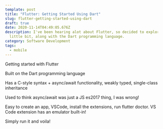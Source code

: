 ```yaml
---
template: post
title: "Flutter: Getting Started Using Dart"
slug: flutter-getting-started-using-dart
draft: true
date: 2020-11-14T04:49:05.676Z
description: I've been hearing alot about Flutter, so decided to explore it a
  little bit, along with the Dart programming language.
category: Software Development
tags:
  - mobile
---
```

Getting started with Flutter

Built on the Dart programming language

Has a C-style syntax + async/await functionality, weakly typed, single-class inheritance

Used to think async/await was just a JS es2017 thing, I was wrong! 

Easy to create an app, VSCode, install the extensions, run flutter doctor. VS Code extension has an emulator built-in!

Simply run it and voila!